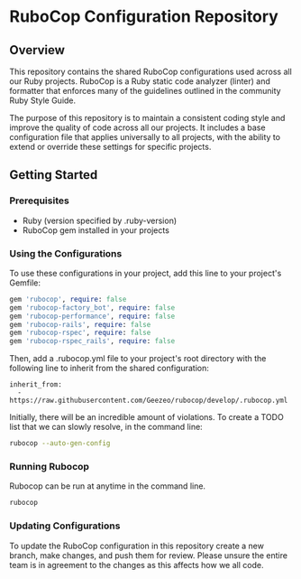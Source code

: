 # RuboCop Configuration Repository
## Overview
This repository contains the shared RuboCop configurations used across all our Ruby projects. RuboCop is a Ruby static code analyzer (linter) and formatter that enforces many of the guidelines outlined in the community Ruby Style Guide.

The purpose of this repository is to maintain a consistent coding style and improve the quality of code across all our projects. It includes a base configuration file that applies universally to all projects, with the ability to extend or override these settings for specific projects.

## Getting Started
### Prerequisites
* Ruby (version specified by .ruby-version)
* RuboCop gem installed in your projects

### Using the Configurations
To use these configurations in your project, add this line to your project's Gemfile:

```ruby
gem 'rubocop', require: false
gem 'rubocop-factory_bot', require: false
gem 'rubocop-performance', require: false
gem 'rubocop-rails', require: false
gem 'rubocop-rspec', require: false
gem 'rubocop-rspec_rails', require: false

```

Then, add a .rubocop.yml file to your project's root directory with the following line to inherit from the shared configuration:

```
inherit_from:
  - https://raw.githubusercontent.com/Geezeo/rubocop/develop/.rubocop.yml
```

Initially, there will be an incredible amount of violations. To create a TODO list that we can slowly resolve, in the command line:
```bash
rubocop --auto-gen-config
```

### Running Rubocop
Rubocop can be run at anytime in the command line.

```bash
rubocop
```

### Updating Configurations
To update the RuboCop configuration in this repository create a new branch, make changes, and push them for review. Please unsure the entire team is in agreement to the changes as this affects how we all code.